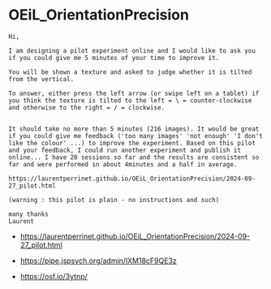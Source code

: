 # OEiL_OrientationPrecision

```
Hi,

I am designing a pilot experiment online and I would like to ask you if you could give me 5 minutes of your time to improve it.

You will be shown a texture and asked to judge whether it is tilted from the vertical. 

To answer, either press the left arrow (or swipe left on a tablet) if you think the texture is tilted to the left = \ = counter-clockwise and otherwise to the right = / = clockwise. 


It should take no more than 5 minutes (216 images). It would be great if you could give me feedback ('too many images' 'not enough' 'I don't like the colour' ...) to improve the experiment. Based on this pilot and your feedback, I could run another experiment and publish it online... I have 20 sessions so far and the results are consistent so far and were performed in about 4minutes and a half in average.

https://laurentperrinet.github.io/OEiL_OrientationPrecision/2024-09-27_pilot.html

(warning : this pilot is plain - no instructions and such)

many thanks
Laurent
```

* https://laurentperrinet.github.io/OEiL_OrientationPrecision/2024-09-27_pilot.html
  
 
* https://pipe.jspsych.org/admin/lXM18cF9QE3z
* https://osf.io/3ytnp/
